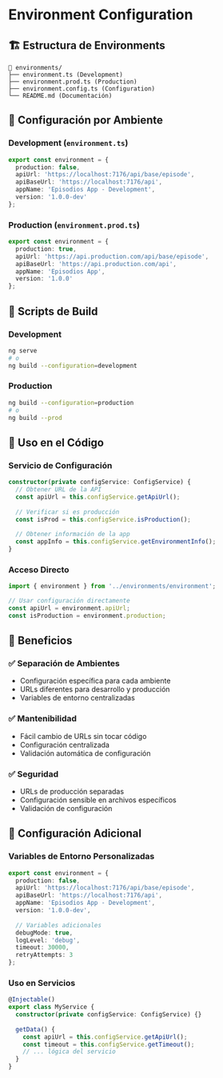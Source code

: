 # Environment Configuration

## 🏗️ **Estructura de Environments**

```
📁 environments/
├── environment.ts (Development)
├── environment.prod.ts (Production)
├── environment.config.ts (Configuration)
└── README.md (Documentación)
```

## 🔧 **Configuración por Ambiente**

### **Development (`environment.ts`)**
```typescript
export const environment = {
  production: false,
  apiUrl: 'https://localhost:7176/api/base/episode',
  apiBaseUrl: 'https://localhost:7176/api',
  appName: 'Episodios App - Development',
  version: '1.0.0-dev'
};
```

### **Production (`environment.prod.ts`)**
```typescript
export const environment = {
  production: true,
  apiUrl: 'https://api.production.com/api/base/episode',
  apiBaseUrl: 'https://api.production.com/api',
  appName: 'Episodios App',
  version: '1.0.0'
};
```

## 🚀 **Scripts de Build**

### **Development**
```bash
ng serve
# o
ng build --configuration=development
```

### **Production**
```bash
ng build --configuration=production
# o
ng build --prod
```

## 🔄 **Uso en el Código**

### **Servicio de Configuración**
```typescript
constructor(private configService: ConfigService) {
  // Obtener URL de la API
  const apiUrl = this.configService.getApiUrl();
  
  // Verificar si es producción
  const isProd = this.configService.isProduction();
  
  // Obtener información de la app
  const appInfo = this.configService.getEnvironmentInfo();
}
```

### **Acceso Directo**
```typescript
import { environment } from '../environments/environment';

// Usar configuración directamente
const apiUrl = environment.apiUrl;
const isProduction = environment.production;
```

## 🎯 **Beneficios**

### ✅ **Separación de Ambientes**
- Configuración específica para cada ambiente
- URLs diferentes para desarrollo y producción
- Variables de entorno centralizadas

### ✅ **Mantenibilidad**
- Fácil cambio de URLs sin tocar código
- Configuración centralizada
- Validación automática de configuración

### ✅ **Seguridad**
- URLs de producción separadas
- Configuración sensible en archivos específicos
- Validación de configuración

## 🔧 **Configuración Adicional**

### **Variables de Entorno Personalizadas**
```typescript
export const environment = {
  production: false,
  apiUrl: 'https://localhost:7176/api/base/episode',
  apiBaseUrl: 'https://localhost:7176/api',
  appName: 'Episodios App - Development',
  version: '1.0.0-dev',
  
  // Variables adicionales
  debugMode: true,
  logLevel: 'debug',
  timeout: 30000,
  retryAttempts: 3
};
```

### **Uso en Servicios**
```typescript
@Injectable()
export class MyService {
  constructor(private configService: ConfigService) {}
  
  getData() {
    const apiUrl = this.configService.getApiUrl();
    const timeout = this.configService.getTimeout();
    // ... lógica del servicio
  }
}
```
